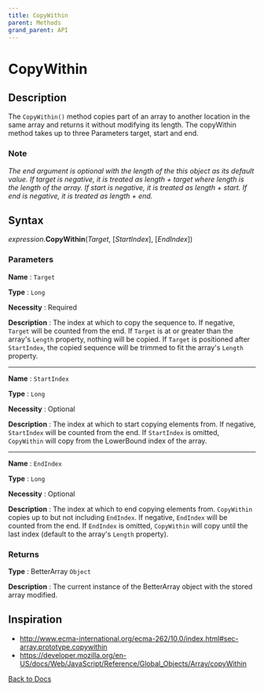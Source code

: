 ```yaml
---
title: CopyWithin
parent: Methods
grand_parent: API
---
```


# CopyWithin

## Description
The `CopyWithin()` method copies part of an array to another location in the same array and returns it without modifying its length. The copyWithin method takes up to three Parameters target, start and end.

### Note
*The end argument is optional with the length of the this object as its default value. If target is negative, it is treated as length + target where length is the length of the array. If start is negative, it is treated as length + start. If end is negative, it is treated as length + end.*


## Syntax

*expression*.**CopyWithin**(*Target*, [*StartIndex*], [*EndIndex*])

### Parameters

**Name** 
: `Target`

**Type**
: `Long`

**Necessity**
: Required

**Description**
: The index at which to copy the sequence to. If negative, `Target` will be counted from the end. If `Target` is at or greater than the array's `Length` property, nothing will be copied. If `Target` is positioned after `StartIndex`, the copied sequence will be trimmed to fit the array's `Length` property.

---

**Name** 
: `StartIndex`

**Type**
: `Long`

**Necessity**
: Optional

**Description**
: The index at which to start copying elements from. If negative, `StartIndex` will be counted from the end. If `StartIndex` is omitted, `CopyWithin` will copy from the LowerBound index of the array. 

---

**Name** 
: `EndIndex`

**Type**
: `Long`

**Necessity**
: Optional

**Description**
: The index at which to end copying elements from. `CopyWithin` copies up to but not including `EndIndex`. If negative, `EndIndex` will be counted from the end.
If `EndIndex` is omitted, `CopyWithin` will copy until the last index (default to the array's `Length` property).

### Returns

**Type**
: BetterArray `Object`

**Description**
: The current instance of the BetterArray object with the stored array modified. 


## Inspiration
* <http://www.ecma-international.org/ecma-262/10.0/index.html#sec-array.prototype.copywithin>
* <https://developer.mozilla.org/en-US/docs/Web/JavaScript/Reference/Global_Objects/Array/copyWithin>


[Back to Docs](https://senipah.github.io/VBA-Better-Array/)
